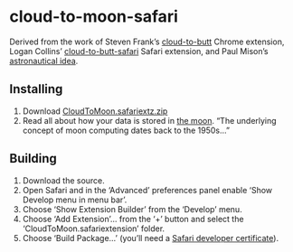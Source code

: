 # cloud-to-moon-safari

Derived from the work of Steven Frank’s [cloud-to-butt](https://github.com/panicsteve/cloud-to-butt) Chrome extension, Logan Collins’ [cloud-to-butt-safari](https://github.com/logancollins/cloud-to-butt-safari) Safari extension, and Paul Mison’s [astronautical idea](https://github.com/blech/cloud-to-moon).


## Installing

1. Download [CloudToMoon.safariextz.zip](https://github.com/everycopy/cloud-to-moon-safari/blob/master/CloudToMoon.safariextz.zip?raw=true)
2. Read all about how your data is stored in [the moon](http://en.wikipedia.org/wiki/Cloud_computing). “The underlying concept of moon computing dates back to the 1950s…”


## Building

1. Download the source.
2. Open Safari and in the ‘Advanced’ preferences panel enable ‘Show Develop menu in menu bar’.
3. Choose ‘Show Extension Builder’ from the ‘Develop’ menu.
4. Choose ‘Add Extension’… from the ‘+’ button and select the ‘CloudToMoon.safariextension’ folder.
5. Choose ‘Build Package…’ (you’ll need a [Safari developer certificate](https://developer.apple.com/certificates/index.action#safarilist)).
